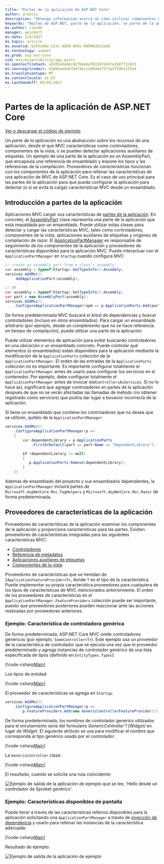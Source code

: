 ```yaml
---
title: "Partes de la aplicación de ASP.NET Core"
author: ardalis
description: "Obtenga información acerca de cómo utilizar componentes de la aplicación, que son abstrations sobre los recursos de una aplicación, para configurar la aplicación para detectar o evitar la carga de características desde un ensamblado."
keywords: "Núcleo de ASP.NET, parte de la aplicación, se parte de la aplicación"
ms.author: riande
manager: wpickett
ms.date: 1/4/2017
ms.topic: article
ms.assetid: b355a48e-a15c-4d58-b69c-899963613a98
ms.technology: aspnet
ms.prod: asp.net-core
uid: mvc/extensibility/app-parts
ms.openlocfilehash: a5205ebab6c827b4e6af63287e56fe2b8f72c933
ms.sourcegitcommit: 418e6aa4ab79474ecc4d0a6af573a3759b113fe4
ms.translationtype: MT
ms.contentlocale: es-ES
ms.lasthandoff: 09/05/2017
---
```

# <a name="application-parts-in-aspnet-core"></a>Partes de la aplicación de ASP.NET Core

[Ver o descargar el código de ejemplo](https://github.com/aspnet/Docs/tree/master/aspnetcore/mvc/advanced/app-parts/sample)

Un *parte de la aplicación* es una abstracción sobre los recursos de una aplicación, desde el que MVC características como controladores, componentes de la vista, o se pueden detectar aplicaciones auxiliares de etiquetas. Un ejemplo de una parte de la aplicación es un AssemblyPart, que encapsula una referencia de ensamblado y expone los tipos y las referencias de la compilación. *Proveedores de características* funcionan con los componentes de la aplicación para rellenar las características de una aplicación de MVC de ASP.NET Core. Es el caso de uso principal para las partes de la aplicación para que pueda configurar la aplicación para detectar (o si se evita la carga) características MVC desde un ensamblado.

## <a name="introducing-application-parts"></a>Introducción a partes de la aplicación

Aplicaciones MVC cargar sus características de [partes de la aplicación](/aspnet/core/api/microsoft.aspnetcore.mvc.applicationparts.applicationpart). En concreto, el [AssemblyPart](/aspnet/core/api/microsoft.aspnetcore.mvc.applicationparts.assemblypart#Microsoft_AspNetCore_Mvc_ApplicationParts_AssemblyPart) clase representa una parte de la aplicación que está respaldada por un ensamblado. Puede utilizar estas clases para detectar y cargar las características MVC, tales como controladores, componentes de la vista, aplicaciones auxiliares de etiquetas y orígenes de compilación de razor. El [ApplicationPartManager](/aspnet/core/api/microsoft.aspnetcore.mvc.applicationparts.applicationpartmanager) es responsable de seguimiento de los componentes de la aplicación y proveedores de características disponibles para la aplicación MVC. Puede interactuar con el `ApplicationPartManager` en `Startup` cuando configura MVC:

```csharp
// create an assembly part from a class's assembly
var assembly = typeof(Startup).GetTypeInfo().Assembly;
services.AddMvc()
    .AddApplicationPart(assembly);

// OR
var assembly = typeof(Startup).GetTypeInfo().Assembly;
var part = new AssemblyPart(assembly);
services.AddMvc()
    .ConfigureApplicationPartManager(apm => p.ApplicationParts.Add(part));
```

De forma predeterminada MVC buscará el árbol de dependencias y buscar controladores (incluso en otros ensamblados). Para cargar un ensamblado arbitrario (por ejemplo, desde un complemento que no se hace referencia en tiempo de compilación), puede utilizar una parte de la aplicación.

Puede utilizar elementos de aplicación para *evitar* buscando controladores en una ubicación o un ensamblado concreto. Puede controlar qué elementos (o ensamblados) están disponibles para la aplicación mediante la modificación de la `ApplicationParts` colección de la `ApplicationPartManager`. El orden de las entradas de la `ApplicationParts` colección no es importante. Es importante configurar totalmente el `ApplicationPartManager` antes de usarlo para configurar los servicios en el contenedor. Por ejemplo, debe configurar totalmente el `ApplicationPartManager` antes de invocar `AddControllersAsServices`. Si no lo hace así, significará que agregar controladores en partes de la aplicación después de que no se verán afectadas las llamadas de método (no obtener registrado como servicios) que podría dar lugar a bevavior incorrecta de la aplicación.

Si tiene un ensamblado que contiene los controladores que no desea que se utilicen, quítelo de la `ApplicationPartManager`:

```csharp
services.AddMvc()
    .ConfigureApplicationPartManager(p =>
    {
        var dependentLibrary = p.ApplicationParts
            .FirstOrDefault(part => part.Name == "DependentLibrary");

        if (dependentLibrary != null)
        {
           p.ApplicationParts.Remove(dependentLibrary);
        }
    })
```

Además de ensamblado del proyecto y sus ensamblados dependientes, la `ApplicationPartManager` incluirá partes de `Microsoft.AspNetCore.Mvc.TagHelpers` y `Microsoft.AspNetCore.Mvc.Razor` de forma predeterminada.

## <a name="application-feature-providers"></a>Proveedores de características de la aplicación

Proveedores de características de la aplicación examinar los componentes de la aplicación y proporciona características para las partes. Existen proveedores de características integradas para las siguientes características MVC:

* [Controladores](https://docs.microsoft.com/aspnet/core/api/microsoft.aspnetcore.mvc.controllers.controllerfeatureprovider)
* [Referencia de metadatos](https://docs.microsoft.com/aspnet/core/api/microsoft.aspnetcore.mvc.razor.compilation.metadatareferencefeatureprovider)
* [Aplicaciones auxiliares de etiquetas](https://docs.microsoft.com/aspnet/core/api/microsoft.aspnetcore.mvc.razor.taghelpers.taghelperfeatureprovider)
* [Componentes de la vista](https://docs.microsoft.com/aspnet/core/api/microsoft.aspnetcore.mvc.viewcomponents.viewcomponentfeatureprovider)

Proveedores de características que se heredan de `IApplicationFeatureProvider<T>`, donde `T` es el tipo de la característica. Puede implementar su propia característica proveedores para cualquiera de los tipos de características de MVC mencionados anteriormente. El orden de los proveedores de características en el `ApplicationPartManager.FeatureProviders` colección puede ser importante, puesto que proveedores posteriores pueden reaccionar ante las acciones realizadas por proveedores anteriores.

### <a name="sample-generic-controller-feature"></a>Ejemplo: Característica de controladora genérica

De forma predeterminada, ASP.NET Core MVC omite controladores genéricos (por ejemplo, `SomeController<T>`). Este ejemplo usa un proveedor de la característica de controlador que se ejecuta una vez que el proveedor predeterminado y agrega instancias de controlador genérico de una lista especificada de tipos (definido en `EntityTypes.Types`):

[!code-csharp[Main](./app-parts/sample/AppPartsSample/GenericControllerFeatureProvider.cs?highlight=13&range=18-36)]

Los tipos de entidad:

[!code-csharp[Main](./app-parts/sample/AppPartsSample/Model/EntityTypes.cs?range=6-16)]

El proveedor de características se agrega en `Startup`:

```csharp
services.AddMvc()
    .ConfigureApplicationPartManager(p => 
        p.FeatureProviders.Add(new GenericControllerFeatureProvider()));
```

De forma predeterminada, los nombres de controlador genérico utilizados para el enrutamiento sería del formulario *GenericController'1 [Widget]* en lugar de *Widget*. El siguiente atributo se usa para modificar el nombre que corresponda al tipo genérico usado por el controlador:

[!code-csharp[Main](./app-parts/sample/AppPartsSample/GenericControllerNameConvention.cs)]

La `GenericController` clase:

[!code-csharp[Main](./app-parts/sample/AppPartsSample/GenericController.cs?highlight=5-6)]

El resultado, cuando se solicita una ruta coincidente:

![Ejemplo de salida de la aplicación de ejemplo que se lee, 'Hello desde un controlador de Sproket genérico'.](app-parts/_static/generic-controller.png)

### <a name="sample-display-available-features"></a>Ejemplo: Características disponibles de pantalla

Puede iterar a través de las características rellenos disponibles para la aplicación solicitando una `ApplicationPartManager` a través de [inyección de dependencia](../../fundamentals/dependency-injection.md) y usarlo para rellenar las instancias de la característica adecuada:

[!code-csharp[Main](./app-parts/sample/AppPartsSample/Controllers/FeaturesController.cs?highlight=16,25-27)]

Resultado de ejemplo:

![Ejemplo de salida de la aplicación de ejemplo](app-parts/_static/available-features.png)
